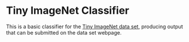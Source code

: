 # Tiny ImageNet Classifier
This is a basic classifier for the [Tiny ImageNet data set](https://tiny-imagenet.herokuapp.com/),
producing output that can be submitted on the data set webpage.